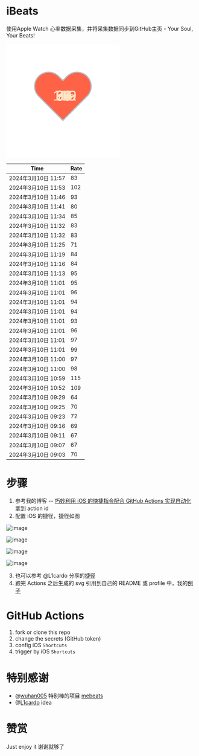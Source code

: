 # iBeats
使用Apple Watch 心率数据采集，并将采集数据同步到GitHub主页 - Your Soul, Your Beats!

![](./files/heart.svg)

<!--START_SECTION:my_heart_rate-->
| Time | Rate | 
 | ---- | ---- | 
| 2024年3月10日 11:57 | 83 |
| 2024年3月10日 11:53 | 102 |
| 2024年3月10日 11:46 | 93 |
| 2024年3月10日 11:41 | 80 |
| 2024年3月10日 11:34 | 85 |
| 2024年3月10日 11:32 | 83 |
| 2024年3月10日 11:32 | 83 |
| 2024年3月10日 11:25 | 71 |
| 2024年3月10日 11:19 | 84 |
| 2024年3月10日 11:16 | 84 |
| 2024年3月10日 11:13 | 95 |
| 2024年3月10日 11:01 | 95 |
| 2024年3月10日 11:01 | 96 |
| 2024年3月10日 11:01 | 94 |
| 2024年3月10日 11:01 | 94 |
| 2024年3月10日 11:01 | 93 |
| 2024年3月10日 11:01 | 96 |
| 2024年3月10日 11:01 | 97 |
| 2024年3月10日 11:01 | 99 |
| 2024年3月10日 11:00 | 97 |
| 2024年3月10日 11:00 | 98 |
| 2024年3月10日 10:59 | 115 |
| 2024年3月10日 10:52 | 109 |
| 2024年3月10日 09:29 | 64 |
| 2024年3月10日 09:25 | 70 |
| 2024年3月10日 09:23 | 72 |
| 2024年3月10日 09:16 | 69 |
| 2024年3月10日 09:11 | 67 |
| 2024年3月10日 09:07 | 67 |
| 2024年3月10日 09:03 | 70 |

<!--END_SECTION:my_heart_rate-->

# 步骤
1. 参考我的博客 -- [巧妙利用 iOS 的快捷指令配合 GitHub Actions 实现自动化](https://github.com/yihong0618/gitblog/issues/198) 拿到 action id
2. 配置 iOS 的捷径，捷径如图

![image](https://user-images.githubusercontent.com/15976103/122154218-0db0b480-ce97-11eb-93bb-5aec07c558dc.png)

![image](https://user-images.githubusercontent.com/15976103/122154236-186b4980-ce97-11eb-8e4b-70551a0391ae.png)

![image](https://user-images.githubusercontent.com/15976103/122154268-2d47dd00-ce97-11eb-902e-3acf292265a9.png)

![image](https://user-images.githubusercontent.com/15976103/122174055-fa144680-ceb4-11eb-9be2-3eb83cd516f7.png)

3. 也可以参考 @L1cardo 分享的[捷径](https://www.icloud.com/shortcuts/6ab6047b459c41ad822ad6b94b1c03d4)
4. 跑完 Actions 之后生成的 svg 引用到自己的 README 或 profile 中，我的[例子](https://github.com/yihong0618) 

# GitHub Actions

1. fork or clone this repo
2. change the secrets (GitHub token)
3. config iOS `Shortcuts` 
4. trigger by iOS `Shortcuts`

# 特别感谢
- @[wuhan005](https://github.com/wuhan005) 特别棒的项目 [mebeats](https://github.com/wuhan005/mebeats)
- @[L1cardo](https://github.com/L1cardo) idea

# 赞赏
Just enjoy it
谢谢就够了
